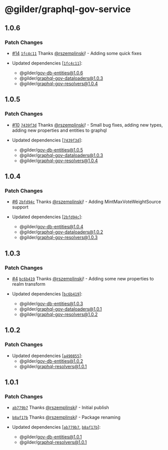 # @gilder/graphql-gov-service

## 1.0.6

### Patch Changes

- [#14](https://github.com/Gilder-Labs/backend-services/pull/14) [`1fc4c11`](https://github.com/Gilder-Labs/backend-services/commit/1fc4c119d548f29481baa523dee1485eac8395ad) Thanks [@rszemplinski](https://github.com/rszemplinski)! - Adding some quick fixes

- Updated dependencies [[`1fc4c11`](https://github.com/Gilder-Labs/backend-services/commit/1fc4c119d548f29481baa523dee1485eac8395ad)]:
  - @gilder/gov-db-entities@1.0.6
  - @gilder/graphql-gov-dataloaders@1.0.3
  - @gilder/graphql-gov-resolvers@1.0.4

## 1.0.5

### Patch Changes

- [#10](https://github.com/Gilder-Labs/backend-services/pull/10) [`7439f3d`](https://github.com/Gilder-Labs/backend-services/commit/7439f3d540b0a800ed3815f37dedd2b6110cf80f) Thanks [@rszemplinski](https://github.com/rszemplinski)! - Small bug fixes, adding new types, adding new properties and entities to graphql

- Updated dependencies [[`7439f3d`](https://github.com/Gilder-Labs/backend-services/commit/7439f3d540b0a800ed3815f37dedd2b6110cf80f)]:
  - @gilder/gov-db-entities@1.0.5
  - @gilder/graphql-gov-dataloaders@1.0.3
  - @gilder/graphql-gov-resolvers@1.0.4

## 1.0.4

### Patch Changes

- [#6](https://github.com/Gilder-Labs/backend-services/pull/6) [`2bfd94c`](https://github.com/Gilder-Labs/backend-services/commit/2bfd94ce784c2dcb06910dd12a586c90adf25a47) Thanks [@rszemplinski](https://github.com/rszemplinski)! - Adding MintMaxVoteWeightSource support

- Updated dependencies [[`2bfd94c`](https://github.com/Gilder-Labs/backend-services/commit/2bfd94ce784c2dcb06910dd12a586c90adf25a47)]:
  - @gilder/gov-db-entities@1.0.4
  - @gilder/graphql-gov-dataloaders@1.0.2
  - @gilder/graphql-gov-resolvers@1.0.3

## 1.0.3

### Patch Changes

- [#4](https://github.com/Gilder-Labs/backend-services/pull/4) [`bc6b419`](https://github.com/Gilder-Labs/backend-services/commit/bc6b4195760b7e142a80b0d203be83fb332baa19) Thanks [@rszemplinski](https://github.com/rszemplinski)! - Adding some new properties to realm transform

- Updated dependencies [[`bc6b419`](https://github.com/Gilder-Labs/backend-services/commit/bc6b4195760b7e142a80b0d203be83fb332baa19)]:
  - @gilder/gov-db-entities@1.0.3
  - @gilder/graphql-gov-dataloaders@1.0.1
  - @gilder/graphql-gov-resolvers@1.0.2

## 1.0.2

### Patch Changes

- Updated dependencies [[`a490855`](https://github.com/Gilder-Labs/backend-services/commit/a490855b06426457e52d127c128560b145580079)]:
  - @gilder/gov-db-entities@1.0.2
  - @gilder/graphql-resolvers@1.0.1

## 1.0.1

### Patch Changes

- [`ab779b7`](https://github.com/Gilder-Labs/backend-services/commit/ab779b72fb24d3378d53c7d06e794cc5dc0c2277) Thanks [@rszemplinski](https://github.com/rszemplinski)! - Initial publish

- [`b8af17b`](https://github.com/Gilder-Labs/backend-services/commit/b8af17b3e92501702f61728c71278b12f7a736db) Thanks [@rszemplinski](https://github.com/rszemplinski)! - Package renaming

- Updated dependencies [[`ab779b7`](https://github.com/Gilder-Labs/backend-services/commit/ab779b72fb24d3378d53c7d06e794cc5dc0c2277), [`b8af17b`](https://github.com/Gilder-Labs/backend-services/commit/b8af17b3e92501702f61728c71278b12f7a736db)]:
  - @gilder/gov-db-entities@1.0.1
  - @gilder/graphql-resolvers@1.0.1
